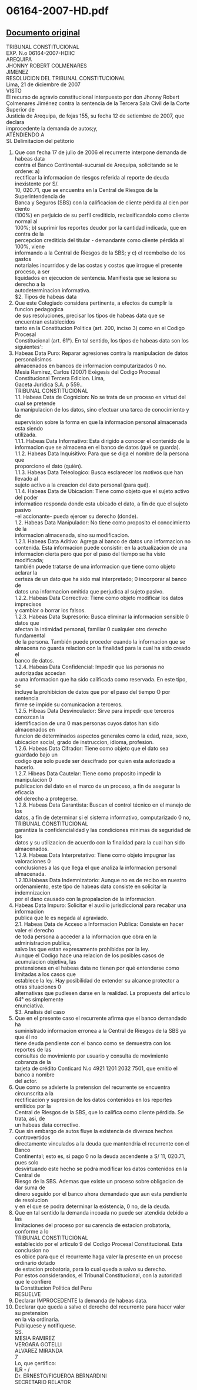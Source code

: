 
06164-2007-HD.pdf
=================
  
[Documento original](https://tc.gob.pe/jurisprudencia/2008/06164-2007-HD.pdf)  
---  
TRIBUNAL CONSTITUCIONAL  
EXP. N.o 06164-2007-HDIIC  
AREQUIPA  
JHONNY ROBERT COLMENARES  
JIMENEZ  
RESOLUCION DEL TRIBUNAL CONSTITUCIONAL  
Lima, 21 de diciembre de 2007  
VISTO  
El recurso de agravio constitucional interpuesto por don Jhonny Robert  
Çolmenares Jiménez contra la sentencia de la Tercera Sala Civil de la Corte Superior de  
Justicia de Arequipa, de fojas 155, su fecha 12 de setiembre de 2007, que declara  
improcedente la demanda de autos;y,  
ATÉNDIENDO A  
SI. Delimitacion del petitorio  
1. Que con fecha 17 de julio de 2006 el recurrente interpone demanda de habeas data  
contra el Banco Continental-sucursal de Arequipa, solicitando se le ordene: a)  
rectificar la informacion de riesgos referida al reporte de deuda inexistente por S/.  
10, 020.71, que se encuentra en la Central de Riesgos de la Superintendencia de  
Banca y Seguros (SBS) con la calificacion de cliente pérdida al cien por ciento  
(100%) en perjuicio de su perfil crediticio, reclasificandolo como cliente normal al  
100%; b) suprimir los reportes deudor por la cantidad indicada, que en contra de la  
percepcion crediticia del titular - demandante como cliente pérdida al 100%, viene  
informando a la Central de Riesgos de la SBS; y c) el reembolso de los gastos  
notariales incurridos y de las costas y costos que irrogue el presente proceso, a ser  
liquidados en ejecucion de sentencia. Manifiesta que se lesiona su derecho a la  
autodeterminacion informativa.  
$2. Tipos de habeas data  
2. Que este Colegiado considera pertinente, a efectos de cumplir la funcion pedagogica  
de sus resoluciones, precisar los tipos de habeas data que se encuentran establecidos  
tanto en la Constitucion Politica (art. 200, inciso 3) como en el Codigo Procesal  
Constitucional (art. 61°). En tal sentido, los tipos de habeas data son los siguientes':  
1. Habeas Data Puro: Reparar agresiones contra la manipulacion de datos personalisimos  
almacenados en bancos de informacion computarizados 0 no.  
Mesia Ramirez, Carlos (2007) Exégesis del Codigo Procesal Constitucional Tercera Edicion. Lima,  
Gaceta Juridica S.A. p 559..  
TRIBUNAL CONSTITUCIONAL  
1.1. Habeas Data de Cognicion: No se trata de un proceso en virtud del cual se pretende  
la manipulacion de los datos, sino efectuar una tarea de conocimiento y de  
supervision sobre la forma en que la informacion personal almacenada esta siendo  
utilizada.  
1.1.1. Habeas Data Informativo: Esta dirigido a conocer el contenido de la  
informacion que se almacena en el banco de datos (qué se guarda).  
1.1.2. Habeas Data Inquisitivo: Para que se diga el nombre de la persona que  
proporciono el dato (quién).  
1.1.3. Habeas Data Teleologico: Busca esclarecer los motivos que han llevado al  
sujeto activo a la creacion del dato personal (para qué).  
1.1.4. Habeas Data de Ubicacion: Tiene como objeto que el sujeto activo del poder  
informatico responda donde esta ubicado el dato, a fin de que el sujeto pasivo  
-el accionante- pueda ejercer su derecho (donde).  
1.2. Habeas Data Manipulador: No tiene como proposito el conocimiento de la  
informacion almacenada, sino su modificacion.  
1.2.1. Habeas Data Aditivo: Agrega al banco de datos una informacion no  
contenida. Esta informacion puede consistir: en la actualizacion de una  
informacion cierta pero que por el paso del tiempo se ha visto modificada;  
también puede tratarse de una informacion que tiene como objeto aclarar la  
certeza de un dato que ha sido mal interpretado; 0 incorporar al banco de  
datos una informacion omitida que perjudica al sujeto pasivo.  
1.2.2. Habeas Data Correctivo: Tiene como objeto modificar los datos imprecisos  
y cambiar o borrar los falsos.  
1.2.3. Habeas Data Supresorio: Busca eliminar la informacion sensible 0 datos que  
afectan la intimidad personal, familiar 0 cualquier otro derecho fundamental  
de la persona. También puede proceder cuando la informacion que se  
almacena no guarda relacion con la finalidad para la cual ha sido creado el  
banco de datos.  
1.2.4. Habeas Data Confidencial: Impedir que las personas no autorizadas accedan  
a una informacion que ha sido calificada como reservada. En este tipo, se  
incluye la prohibicion de datos que por el paso del tiempo O por sentencia  
firme se impide su comunicacion a terceros.  
1.2.5. Hibeas Data Desvinculador: Sirve para impedir que terceros conozcan la  
identificacion de una 0 mas personas cuyos datos han sido almacenados en  
funcion de determinados aspectos generales como la edad, raza, sexo,  
ubicacion social, grado de instruccion, idioma, profesion.  
1.2.6. Habeas Data Cifrador: Tiene como objeto que el dato sea guardado bajo un  
codigo que solo puede ser descifrado por quien esta autorizado a hacerlo.  
1.2.7. Hibeas Data Cautelar: Tiene como proposito impedir la manipulacion 0  
publicacion del dato en el marco de un proceso, a fin de asegurar la eficacia  
del derecho a protegerse.  
1.2.8. Habeas Data Garantista: Buscan el control técnico en el manejo de los  
datos, a fin de determinar si el sistema informativo, computarizado 0 no,  
TRIBUNAL CONSTITUCIONAL  
garantiza la confidencialidad y las condiciones minimas de seguridad de los  
datos y su utilizacion de acuerdo con la finalidad para la cual han sido  
almacenados.  
1.2.9. Habeas Data Interpretativo: Tiene como objeto impugnar las valoraciones 0  
conclusiones a las que llega el que analiza la informacion personal  
almacenada.  
1.2.10.Habeas Data Indemnizatorio: Aunque no es de recibo en nuestro  
ordenamiento, este tipo de habeas data consiste en solicitar la indemnizacion  
por el dano causado con la propalacion de la informacion.  
2. Habeas Data Impuro: Solicitar el auxilio jurisdiccional para recabar una informacion  
publica que le es negada al agraviado.  
2.1. Habeas Data de Acceso a Informacion Publica: Consiste en hacer valer el derecho  
de toda persona a acceder a la informacion que obra en la administracion publica,  
salvo las que estan expresamente prohibidas por la ley.  
Aunque el Codigo hace una relacion de los posibles casos de acumulacion objetiva, las  
pretensiones en el habeas data no tienen por qué entenderse como limitadas a los casos que  
establece la ley. Hay posibilidad de extender su alcance protector a otras situaciones 0  
alternativas que pudiesen darse en la realidad. La propuesta del articulo 64° es simplemente  
enunciativa.  
$3. Analisis del caso  
3. Que en el presente caso el recurrente afirma que el banco demandado ha  
suministrado informacion erronea a la Central de Riesgos de la SBS ya que él no  
tiene deuda pendiente con el banco como se demuestra con los reportes de las  
consultas de movimiento por usuario y consulta de movimiento cobranza de la  
tarjeta de crédito Conticard N.o 4921 1201 2032 7501, que emitio el banco a nombre  
del actor.  
4. Que como se advierte la pretension del recurrente se encuentra circunscrita a la  
rectificacion y supresion de los datos contenidos en los reportes emitidos por la  
Central de Riesgos de la SBS, que lo califica como cliente pérdida. Se trata, asi, de  
un habeas data correctivo.  
5. Que sin embargo de autos fluye la existencia de diversos hechos controvertidos  
directamente vinculados a la deuda que mantendria el recurrente con el Banco  
Continental; esto es, si pago 0 no la deuda ascendente a S/ 11, 020.71, pues solo  
desvirtuando este hecho se podra modificar los datos contenidos en la Central de  
Riesgo de la SBS. Ademas que existe un proceso sobre obligacion de dar suma de  
dinero seguido por el banco ahora demandado que aun esta pendiente de resolucion  
y en el que se podra determinar la existencia, 0 no, de la deuda.  
6. Que en tal sentido la demanda incoada no puede ser atendida debido a las  
limitaciones del proceso por su carencia de estacion probatoria, conforme a lo  
TRIBUNAL CONSTITUCIONAL  
establecido por el articulo 9 del Codigo Procesal Constitucional. Esta conclusion no  
es obice para que el recurrente haga valer la presente en un proceso ordinario dotado  
de estacion probatoria, para lo cual queda a salvo su derecho.  
Por estos considerandos, el Tribunal Constitucional, con la autoridad que le confiere  
la Constitucion Politica del Peru  
RESUELVE  
1. Declarar IMPROCEDENTE la demanda de habeas data.  
2. Declarar que queda a salvo el derecho del recurrente para hacer valer su pretension  
en la via ordinaria.  
Publiquese y notifiquese.  
SS.  
MESIA RAMIREZ  
VERGARA GOTELLI  
ALVAREZ MIRANDA  
7  
Lo, que çertifico:  
ILR - /  
Dr. ERNESTO/FIGUEROA BERNARDINI  
SECRETARIO RELATOR